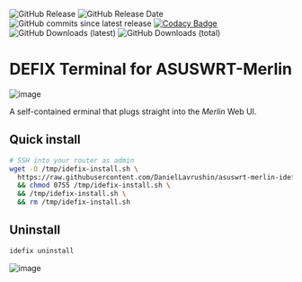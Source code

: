 ![GitHub Release](https://img.shields.io/github/v/release/daniellavrushin/asuswrt-merlin-idefix?logoColor=violet)
![GitHub Release Date](https://img.shields.io/github/release-date/daniellavrushin/asuswrt-merlin-idefix)
![GitHub commits since latest release](https://img.shields.io/github/commits-since/daniellavrushin/asuswrt-merlin-idefix/latest)
[![Codacy Badge](https://app.codacy.com/project/badge/Grade/5afa683e2930418a9b13efac6537aad8)](https://app.codacy.com/gh/DanielLavrushin/asuswrt-merlin-idefix/dashboard?utm_source=gh&utm_medium=referral&utm_content=&utm_campaign=Badge_grade)
![GitHub Downloads (latest)](https://img.shields.io/github/downloads/daniellavrushin/asuswrt-merlin-idefix/latest/total)
![GitHub Downloads (total)](https://img.shields.io/github/downloads/DanielLavrushin/asuswrt-merlin-idefix/total?label=total%20downloads)

# DEFIX Terminal for ASUSWRT-Merlin

![image](https://github.com/user-attachments/assets/d535a0da-0d06-44a1-ba3a-7a7c21e84a72)

A self-contained erminal that plugs straight into the *Merlin* Web UI.

## Quick install

```bash
# SSH into your router as admin
wget -O /tmp/idefix-install.sh \
  https://raw.githubusercontent.com/DanielLavrushin/asuswrt-merlin-idefix/refs/heads/main/install.sh \
  && chmod 0755 /tmp/idefix-install.sh \
  && /tmp/idefix-install.sh \
  && rm /tmp/idefix-install.sh
```

## Uninstall

```bash
idefix uninstall
```

![image](https://github.com/user-attachments/assets/36f13b3d-57c3-4a50-a8ce-4fccc3de6c3d)
